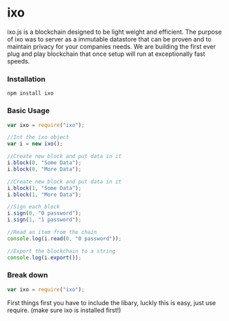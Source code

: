 # ixo
ixo.js is a blockchain designed to be light weight and efficient. The purpose of ixo was to server as a immutable datastore that can be proven and to maintain privacy for your companies needs. We are building the first ever plug and play blockchain that once setup will run at exceptionally fast speeds.

### Installation
```
npm install ixo
```

### Basic Usage
``` javascript
var ixo = require("ixo");

//Int the ixo object
var i = new ixo();

//Create new block and put data in it
i.block(0, "Some Data");
i.block(0, "More Data");

//Create new block and put data in it
i.block(1, "Some Data");
i.block(1, "More Data");

//Sign each block
i.sign(0, "0 password");
i.sign(1, "1 password");

//Read an item from the chain
console.log(i.read(0, "0 password"));

//Export the blockchain to a string
console.log(i.export());
```

### Break down

``` javascript
var ixo = require("ixo");
```

First things first you have to include the libary, luckly this is easy, just use require. (make sure ixo is installed first!)